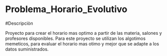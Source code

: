 # Problema_Horario_Evolutivo

#Descripciòn

Proyecto para crear el horario mas optimo a partir de las materia, salones y profesores disponibles. Para este proyecto se utilizan los algotimos memeticos, para evaluar el horario mas otimo y mejor que se adapte a los datos suministrados.
